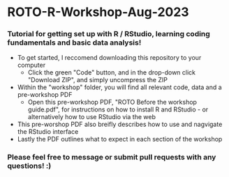 # ROTO-R-Workshop-Aug-2023
### Tutorial for getting set up with R / RStudio, learning coding fundamentals and basic data analysis!


* To get started, I reccomend downloading this repository to your computer
    * Click the green "Code" button, and in the drop-down click "Download ZIP", and simply uncompress the ZIP
* Within the "workshop" folder, you will find all relevant code, data and a pre-workshop PDF
    * Open this pre-workshop PDF, "ROTO Before the workshop guide.pdf", for instructions on how to install R and RStudio - or alternatively how to use RStudio via the web
* This pre-worshop PDF also breifly describes how to use and nagvigate the RStudio interface
* Lastly the PDF outlines what to expect in each section of the workshop

### Please feel free to message or submit pull requests with any questions! :)
